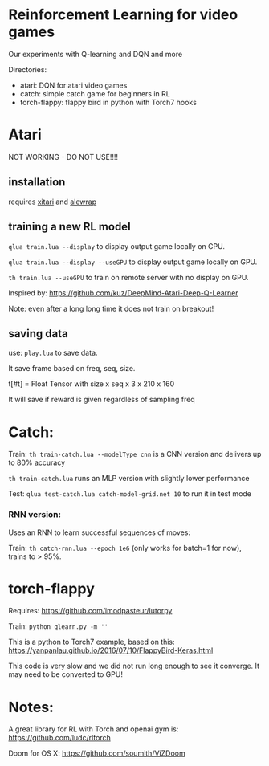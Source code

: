 # Reinforcement Learning for video games

Our experiments with Q-learning and DQN and more

Directories:

- atari: DQN for atari video games
- catch: simple catch game for beginners in RL
- torch-flappy: flappy bird in python with Torch7 hooks


# Atari

NOT WORKING - DO NOT USE!!!!

## installation

requires [xitari](https://github.com/deepmind/xitari.git) and [alewrap](https://github.com/deepmind/alewrap.git
)

## training a new RL model

`qlua train.lua --display` to display output game locally on CPU.

`qlua train.lua --display --useGPU` to display output game locally on GPU.

`th train.lua --useGPU` to train on remote server with no display on GPU.

Inspired by: https://github.com/kuz/DeepMind-Atari-Deep-Q-Learner

Note: even after a long long time it does not train on breakout!

## saving data

use: `play.lua` to save data.

It save frame based on freq, seq, size.

t[#t] = Float Tensor with size x seq x 3 x 210 x 160

It will save if reward is given regardless of sampling freq




# Catch:

Train: `th train-catch.lua --modelType cnn` is a CNN version and delivers up to 80% accuracy

`th train-catch.lua` runs an MLP version with slightly lower performance


Test: `qlua test-catch.lua catch-model-grid.net 10` to run it in test mode

### RNN version:

Uses an RNN to learn successful sequences of moves:

Train: `th catch-rnn.lua --epoch 1e6` (only works for batch=1 for now), trains to > 95%.




# torch-flappy

Requires: https://github.com/imodpasteur/lutorpy

Train: `python qlearn.py -m ''`

This is a python to Torch7 example, based on this: https://yanpanlau.github.io/2016/07/10/FlappyBird-Keras.html

This code is very slow and we did not run long enough to see it converge. It may need to be converted to GPU!


# Notes:

A great library for RL with Torch and openai gym is:
https://github.com/ludc/rltorch

Doom for OS X: https://github.com/soumith/ViZDoom


